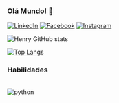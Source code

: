 ### Olá Mundo! 👋

[![LinkedIn](https://img.shields.io/badge/LinkedIn-0077B5?style=for-the-badge&logo=linkedin&logoColor=white)](https://www.linkedin.com/in/henry-nascimento-749083267/)
[![Facebook](https://img.shields.io/badge/Facebook-1877F2?style=for-the-badge&logo=facebook&logoColor=white)](https://www.facebook.com/H.P.NascimentoSilva/)
[![Instagram](https://img.shields.io/badge/Instagram-E4405F?style=for-the-badge&logo=instagram&logoColor=white)](https://www.instagram.com/henry_nascimento_/)

![Henry GitHub stats](https://github-readme-stats.vercel.app/api?username=HenryNascimentoSilva&show_icons=true&theme=dark)

[![Top Langs](https://github-readme-stats.vercel.app/api/top-langs/?username=HenryNascimentoSilva&hide_progress=true)](https://github.com/anuraghazra/github-readme-stats)
### Habilidades
<div style="display: inlineblock"><br/>
<img aling = "center" alt="python" src="https://img.shields.io/badge/Python-3776AB?style=for-the-badge&logo=python&logoColor=white" />
</div>
